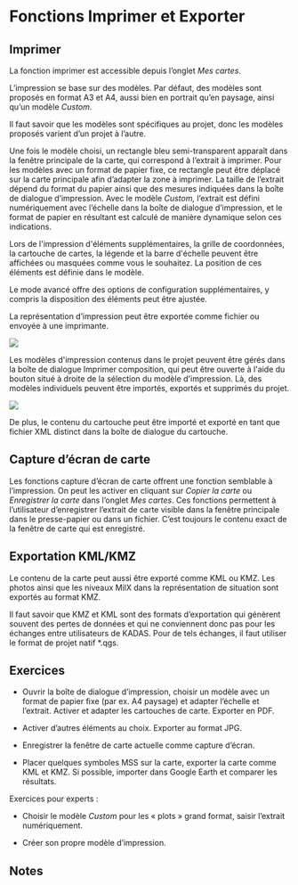 # Fonctions Imprimer et Exporter

## Imprimer

La fonction imprimer est accessible depuis l’onglet *Mes cartes*.

L’impression se base sur des modèles. Par défaut, des modèles sont proposés en format A3 et A4, aussi bien en portrait qu’en paysage, ainsi qu’un modèle *Custom*.

Il faut savoir que les modèles sont spécifiques au projet, donc les modèles proposés varient d’un projet à l’autre.

Une fois le modèle choisi, un rectangle bleu semi-transparent apparaît dans la fenêtre principale de la carte, qui correspond à l’extrait à imprimer. Pour les modèles avec un format de papier fixe, ce rectangle peut être déplacé sur la carte principale afin d’adapter la zone à imprimer. La taille de l’extrait dépend du format du papier ainsi que des mesures indiquées dans la boîte de dialogue d’impression. Avec le modèle *Custom,* l’extrait est défini numériquement avec l’échelle dans la boîte de dialogue d’impression, et le format de papier en résultant est calculé de manière dynamique selon ces indications.

Lors de l'impression d'éléments supplémentaires, la grille de coordonnées, la cartouche de cartes, la légende et la barre d'échelle peuvent être affichées ou masquées comme vous le souhaitez. La position de ces éléments est définie dans le modèle.

Le mode avancé offre des options de configuration supplémentaires, y compris la disposition des éléments peut être ajustée.

La représentation d’impression peut être exportée comme fichier ou envoyée à une imprimante.

<img src="../media/image18.png"/>

Les modèles d'impression contenus dans le projet peuvent être gérés dans la boîte de dialogue Imprimer composition, qui peut être ouverte à l'aide du bouton situé à droite de la sélection du modèle d'impression. Là, des modèles individuels peuvent être importés, exportés et supprimés du projet.

<img src = "../ media / image12.1.png" />

De plus, le contenu du cartouche peut être importé et exporté en tant que fichier XML distinct dans la boîte de dialogue du cartouche.

## Capture d’écran de carte

Les fonctions capture d’écran de carte offrent une fonction semblable à l’impression. On peut les activer en cliquant sur *Copier la carte* ou *Enregistrer la carte* dans l’onglet *Mes cartes*. Ces fonctions permettent à l’utilisateur d’enregistrer l’extrait de carte visible dans la fenêtre principale dans le presse-papier ou dans un fichier. C’est toujours le contenu exact de la fenêtre de carte qui est enregistré.

## Exportation KML/KMZ

Le contenu de la carte peut aussi être exporté comme KML ou KMZ. Les photos ainsi que les niveaux MilX dans la représentation de situation sont exportés au format KMZ.

Il faut savoir que KMZ et KML sont des formats d’exportation qui génèrent souvent des pertes de données et qui ne conviennent donc pas pour les échanges entre utilisateurs de KADAS. Pour de tels échanges, il faut utiliser le format de projet natif \*.qgs.

## Exercices

-   Ouvrir la boîte de dialogue d’impression, choisir un modèle avec un format de papier fixe (par ex. A4 paysage) et adapter l’échelle et l’extrait. Activer et adapter les cartouches de carte. Exporter en PDF.

-   Activer d’autres éléments au choix. Exporter au format JPG.

-   Enregistrer la fenêtre de carte actuelle comme capture d’écran.

-   Placer quelques symboles MSS sur la carte, exporter la carte comme KML et KMZ. Si possible, importer dans Google Earth et comparer les résultats.

Exercices pour experts :

-   Choisir le modèle *Custom* pour les « plots » grand format, saisir l’extrait numériquement.

-   Créer son propre modèle d’impression.

## Notes


